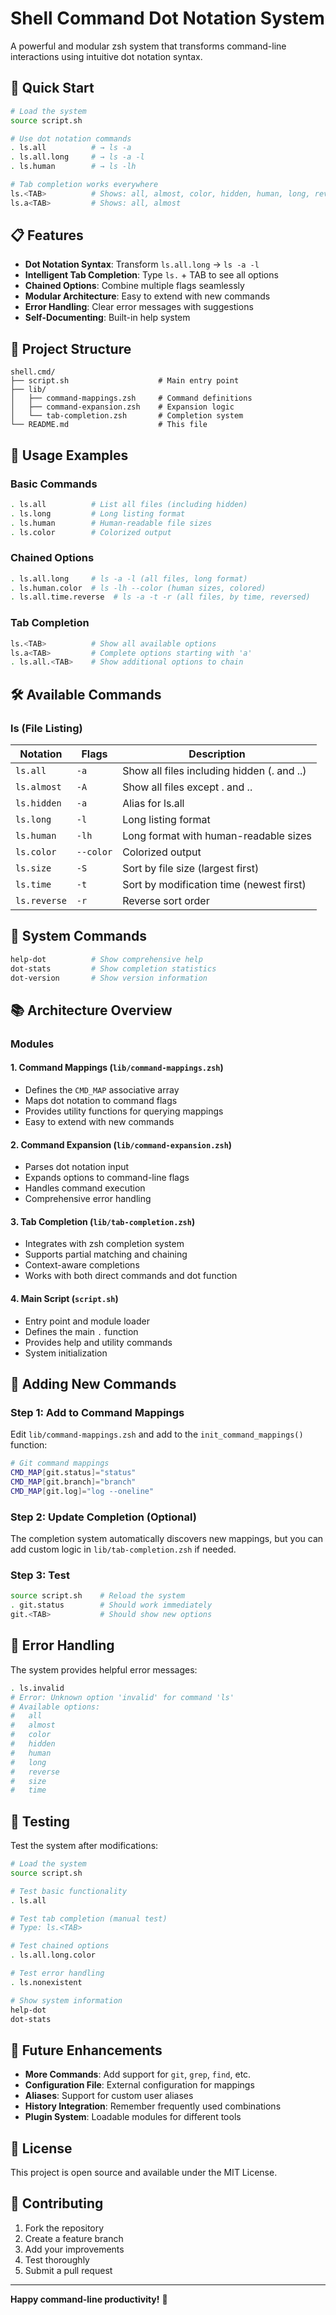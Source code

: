 # Shell Command Dot Notation System

A powerful and modular zsh system that transforms command-line interactions using intuitive dot notation syntax.

## 🚀 Quick Start

```bash
# Load the system
source script.sh

# Use dot notation commands
. ls.all          # → ls -a
. ls.all.long     # → ls -a -l
. ls.human        # → ls -lh

# Tab completion works everywhere
ls.<TAB>          # Shows: all, almost, color, hidden, human, long, reverse, size, time
ls.a<TAB>         # Shows: all, almost
```

## 📋 Features

- **Dot Notation Syntax**: Transform `ls.all.long` → `ls -a -l`
- **Intelligent Tab Completion**: Type `ls.` + TAB to see all options
- **Chained Options**: Combine multiple flags seamlessly
- **Modular Architecture**: Easy to extend with new commands
- **Error Handling**: Clear error messages with suggestions
- **Self-Documenting**: Built-in help system

## 📁 Project Structure

```
shell.cmd/
├── script.sh                    # Main entry point
├── lib/
│   ├── command-mappings.zsh     # Command definitions
│   ├── command-expansion.zsh    # Expansion logic  
│   └── tab-completion.zsh       # Completion system
└── README.md                    # This file
```

## 🎯 Usage Examples

### Basic Commands
```bash
. ls.all          # List all files (including hidden)
. ls.long         # Long listing format
. ls.human        # Human-readable file sizes
. ls.color        # Colorized output
```

### Chained Options
```bash
. ls.all.long     # ls -a -l (all files, long format)
. ls.human.color  # ls -lh --color (human sizes, colored)
. ls.all.time.reverse  # ls -a -t -r (all files, by time, reversed)
```

### Tab Completion
```bash
ls.<TAB>          # Show all available options
ls.a<TAB>         # Complete options starting with 'a'
. ls.all.<TAB>    # Show additional options to chain
```

## 🛠️ Available Commands

### ls (File Listing)
| Notation | Flags | Description |
|----------|-------|-------------|
| `ls.all` | `-a` | Show all files including hidden (. and ..) |
| `ls.almost` | `-A` | Show all files except . and .. |
| `ls.hidden` | `-a` | Alias for ls.all |
| `ls.long` | `-l` | Long listing format |
| `ls.human` | `-lh` | Long format with human-readable sizes |
| `ls.color` | `--color` | Colorized output |
| `ls.size` | `-S` | Sort by file size (largest first) |
| `ls.time` | `-t` | Sort by modification time (newest first) |
| `ls.reverse` | `-r` | Reverse sort order |

## 🔧 System Commands

```bash
help-dot          # Show comprehensive help
dot-stats         # Show completion statistics  
dot-version       # Show version information
```

## 📚 Architecture Overview

### Modules

#### 1. Command Mappings (`lib/command-mappings.zsh`)
- Defines the `CMD_MAP` associative array
- Maps dot notation to command flags
- Provides utility functions for querying mappings
- Easy to extend with new commands

#### 2. Command Expansion (`lib/command-expansion.zsh`)
- Parses dot notation input
- Expands options to command-line flags
- Handles command execution
- Comprehensive error handling

#### 3. Tab Completion (`lib/tab-completion.zsh`)
- Integrates with zsh completion system
- Supports partial matching and chaining
- Context-aware completions
- Works with both direct commands and dot function

#### 4. Main Script (`script.sh`)
- Entry point and module loader
- Defines the main `.` function
- Provides help and utility commands
- System initialization

## 🔨 Adding New Commands

### Step 1: Add to Command Mappings
Edit `lib/command-mappings.zsh` and add to the `init_command_mappings()` function:

```bash
# Git command mappings
CMD_MAP[git.status]="status"
CMD_MAP[git.branch]="branch"
CMD_MAP[git.log]="log --oneline"
```

### Step 2: Update Completion (Optional)
The completion system automatically discovers new mappings, but you can add custom logic in `lib/tab-completion.zsh` if needed.

### Step 3: Test
```bash
source script.sh    # Reload the system
. git.status        # Should work immediately
git.<TAB>           # Should show new options
```

## 🐛 Error Handling

The system provides helpful error messages:

```bash
. ls.invalid
# Error: Unknown option 'invalid' for command 'ls'
# Available options:
#   all
#   almost
#   color
#   hidden
#   human
#   long
#   reverse
#   size
#   time
```

## 🧪 Testing

Test the system after modifications:

```bash
# Load the system
source script.sh

# Test basic functionality
. ls.all

# Test tab completion (manual test)
# Type: ls.<TAB>

# Test chained options
. ls.all.long.color

# Test error handling
. ls.nonexistent

# Show system information
help-dot
dot-stats
```

## 🔮 Future Enhancements

- **More Commands**: Add support for `git`, `grep`, `find`, etc.
- **Configuration File**: External configuration for mappings
- **Aliases**: Support for custom user aliases
- **History Integration**: Remember frequently used combinations
- **Plugin System**: Loadable modules for different tools

## 📄 License

This project is open source and available under the MIT License.

## 🤝 Contributing

1. Fork the repository
2. Create a feature branch
3. Add your improvements
4. Test thoroughly
5. Submit a pull request

---

**Happy command-line productivity!** 🚀